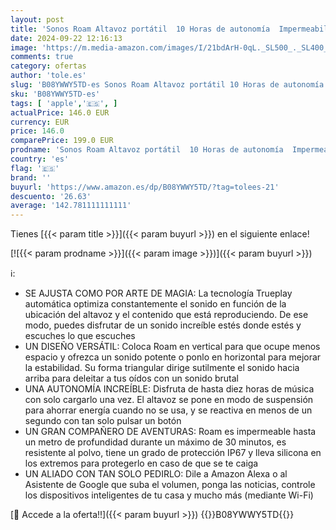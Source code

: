 ```yaml
---
layout: post
title: 'Sonos Roam Altavoz portátil  10 Horas de autonomía  Impermeabilización Certificado IP67  Wi-Fi y Bluetooth  Multiroom  Apple AirPlay 2  Tecnología Trueplay  Control por Voz App - Blanco'
date: 2024-09-22 12:16:13
image: 'https://m.media-amazon.com/images/I/21bdArH-0qL._SL500_._SL400_.jpg'
comments: true
category: ofertas
author: 'tole.es'
slug: 'B08YWWY5TD-es Sonos Roam Altavoz portátil 10 Horas de autonomía...'
sku: 'B08YWWY5TD-es'
tags: [ 'apple','🇪🇸', ]
actualPrice: 146.0 EUR
currency: EUR
price: 146.0
comparePrice: 199.0 EUR
prodname: 'Sonos Roam Altavoz portátil  10 Horas de autonomía  Impermeabilización Certificado IP67  Wi-Fi y Bluetooth  Multiroom  Apple AirPlay 2  Tecnología Trueplay  Control por Voz App - Blanco'
country: 'es'
flag: '🇪🇸'
brand: ''
buyurl: 'https://www.amazon.es/dp/B08YWWY5TD/?tag=tolees-21'
descuento: '26.63'
average: '142.781111111111'
---
```


Tienes [{{< param title >}}]({{< param buyurl >}}) en el siguiente enlace!

[![{{< param prodname >}}]({{< param image >}})]({{< param buyurl >}})

ℹ️:

- SE AJUSTA COMO POR ARTE DE MAGIA: La tecnología Trueplay automática optimiza constantemente el sonido en función de la ubicación del altavoz y el contenido que está reproduciendo. De ese modo, puedes disfrutar de un sonido increíble estés donde estés y escuches lo que escuches
- UN DISEÑO VERSÁTIL: Coloca Roam en vertical para que ocupe menos espacio y ofrezca un sonido potente o ponlo en horizontal para mejorar la estabilidad. Su forma triangular dirige sutilmente el sonido hacia arriba para deleitar a tus oídos con un sonido brutal
- UNA AUTONOMÍA INCREÍBLE: Disfruta de hasta diez horas de música con solo cargarlo una vez. El altavoz se pone en modo de suspensión para ahorrar energía cuando no se usa, y se reactiva en menos de un segundo con tan solo pulsar un botón
- UN GRAN COMPAÑERO DE AVENTURAS: Roam es impermeable hasta un metro de profundidad durante un máximo de 30 minutos, es resistente al polvo, tiene un grado de protección IP67 y lleva silicona en los extremos para protegerlo en caso de que se te caiga
- UN ALIADO CON TAN SOLO PEDIRLO: Dile a Amazon Alexa o al Asistente de Google que suba el volumen, ponga las noticias, controle los dispositivos inteligentes de tu casa y mucho más (mediante Wi-Fi)

[🛒 Accede a la oferta!!]({{< param buyurl >}})
{{<world>}}B08YWWY5TD{{</world>}}
